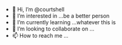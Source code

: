 - 👋 Hi, I’m @courtshell
- 👀 I’m interested in ...be a better person
- 🌱 I’m currently learning ...whatever this is
- 💞️ I’m looking to collaborate on ...
- 📫 How to reach me ...

<!---
courtshell/courtshell is a ✨ special ✨ repository because its `README.md` (this file) appears on your GitHub profile.
You can click the Preview link to take a look at your changes.
--->
